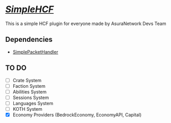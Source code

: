 # _[SimpleHCF](https://github.com/AsuraNetwork/SimpleHCF)_
This is a simple HCF plugin for everyone made by AsuraNetwork Devs Team

## Dependencies
- [SimplePacketHandler](https://github.com/Muqsit/SimplePacketHandler)

## TO DO
- [ ] Crate System
- [ ] Faction System
- [ ] Abilities System
- [ ] Sessions System
- [ ] Languages System
- [ ] KOTH System
- [x] Economy Providers (BedrockEconomy, EconomyAPI, Capital)
